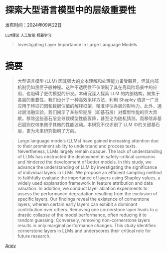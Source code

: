# 探索大型语言模型中的层级重要性

发布时间：2024年09月22日

`LLM理论` `人工智能` `机器学习`

> Investigating Layer Importance in Large Language Models

# 摘要

> 大型语言模型 (LLM) 因其强大的文本理解和处理能力备受瞩目，但其内部机制仍如黑匣子般神秘。这种不透明性不仅限制了其在高风险场景中的应用，也阻碍了更优模型的研发。本研究深入探索 LLM 的内部结构，聚焦于各层的重要性。我们设计了一种高效采样方法，利用 Shapley 值这一广泛应用于特征归因和数据估值的解释框架，精准评估各层的影响力。此外，通过层消融实验，我们揭示了某些早期层（即基石层）对模型性能的巨大贡献。移除这些基石层会导致模型性能骤降，甚至沦为随机猜测。而移除非基石层则仅带来微乎其微的性能波动。本研究不仅识别了 LLM 中的关键基石层，更为未来研究指明了方向。

> Large language models (LLMs) have gained increasing attention due to their prominent ability to understand and process texts. Nevertheless, LLMs largely remain opaque. The lack of understanding of LLMs has obstructed the deployment in safety-critical scenarios and hindered the development of better models. In this study, we advance the understanding of LLM by investigating the significance of individual layers in LLMs. We propose an efficient sampling method to faithfully evaluate the importance of layers using Shapley values, a widely used explanation framework in feature attribution and data valuation. In addition, we conduct layer ablation experiments to assess the performance degradation resulting from the exclusion of specific layers. Our findings reveal the existence of cornerstone layers, wherein certain early layers can exhibit a dominant contribution over others. Removing one cornerstone layer leads to a drastic collapse of the model performance, often reducing it to random guessing. Conversely, removing non-cornerstone layers results in only marginal performance changes. This study identifies cornerstone layers in LLMs and underscores their critical role for future research.

[Arxiv](https://arxiv.org/abs/2409.14381)